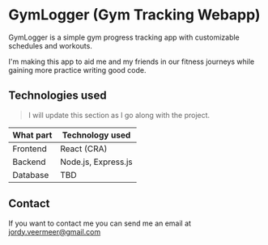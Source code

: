 # GymLogger (Gym Tracking Webapp)

GymLogger is a simple gym progress tracking app with customizable schedules and workouts. 

I'm making this app to aid me and my friends in our fitness journeys while gaining more practice writing good code. 

## Technologies used

> I will update this section as I go along with the project.

| What part | Technology used |
| --- | ---|
| Frontend | React (CRA) |
| Backend | Node.js, Express.js |
| Database | TBD |

## Contact

If you want to contact me you can send me an email at <jordy.veermeer@gmail.com>